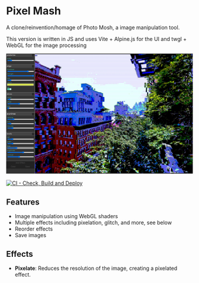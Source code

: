 # Pixel Mash

A clone/reinvention/homage of Photo Mosh, a image manipulation tool.

This version is written in JS and uses Vite + Alpine.js for the UI and twgl + WebGL for the image processing

![Screenshot of Pixel Mash](./.github/chrome_U1MYcKi6Cm.jpg)

[![CI - Check, Build and Deploy](https://github.com/benc-uk/pixelmash/actions/workflows/ci-build.yaml/badge.svg)](https://github.com/benc-uk/pixelmash/actions/workflows/ci-build.yaml)

## Features

- Image manipulation using WebGL shaders
- Multiple effects including pixelation, glitch, and more, see below
- Reorder effects
- Save images

## Effects

- **Pixelate**: Reduces the resolution of the image, creating a pixelated effect.
